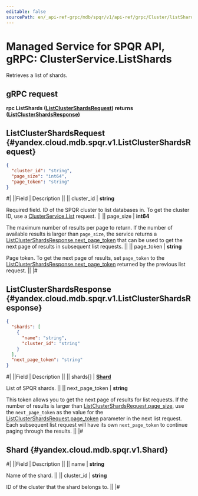 ```yaml
---
editable: false
sourcePath: en/_api-ref-grpc/mdb/spqr/v1/api-ref/grpc/Cluster/listShards.md
---
```


# Managed Service for SPQR API, gRPC: ClusterService.ListShards

Retrieves a list of shards.

## gRPC request

**rpc ListShards ([ListClusterShardsRequest](#yandex.cloud.mdb.spqr.v1.ListClusterShardsRequest)) returns ([ListClusterShardsResponse](#yandex.cloud.mdb.spqr.v1.ListClusterShardsResponse))**

## ListClusterShardsRequest {#yandex.cloud.mdb.spqr.v1.ListClusterShardsRequest}

```json
{
  "cluster_id": "string",
  "page_size": "int64",
  "page_token": "string"
}
```

#|
||Field | Description ||
|| cluster_id | **string**

Required field. ID of the SPQR cluster to list databases in.
To get the cluster ID, use a [ClusterService.List](/docs/managed-spqr/api-ref/grpc/Cluster/list#List) request. ||
|| page_size | **int64**

The maximum number of results per page to return. If the number of available
results is larger than `page_size`, the service returns a [ListClusterShardsResponse.next_page_token](#yandex.cloud.mdb.spqr.v1.ListClusterShardsResponse)
that can be used to get the next page of results in subsequent list requests. ||
|| page_token | **string**

Page token. To get the next page of results, set `page_token` to the
[ListClusterShardsResponse.next_page_token](#yandex.cloud.mdb.spqr.v1.ListClusterShardsResponse) returned by the previous list request. ||
|#

## ListClusterShardsResponse {#yandex.cloud.mdb.spqr.v1.ListClusterShardsResponse}

```json
{
  "shards": [
    {
      "name": "string",
      "cluster_id": "string"
    }
  ],
  "next_page_token": "string"
}
```

#|
||Field | Description ||
|| shards[] | **[Shard](#yandex.cloud.mdb.spqr.v1.Shard)**

List of SPQR shards. ||
|| next_page_token | **string**

This token allows you to get the next page of results for list requests. If the number of results
is larger than [ListClusterShardsRequest.page_size](#yandex.cloud.mdb.spqr.v1.ListClusterShardsRequest), use the `next_page_token` as the value
for the [ListClusterShardsRequest.page_token](#yandex.cloud.mdb.spqr.v1.ListClusterShardsRequest) parameter in the next list request. Each subsequent
list request will have its own `next_page_token` to continue paging through the results. ||
|#

## Shard {#yandex.cloud.mdb.spqr.v1.Shard}

#|
||Field | Description ||
|| name | **string**

Name of the shard. ||
|| cluster_id | **string**

ID of the cluster that the shard belongs to. ||
|#
